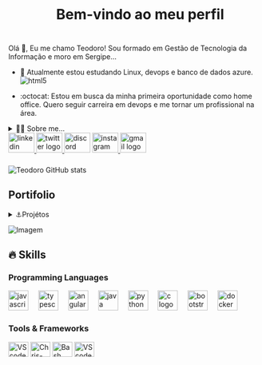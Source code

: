 <!--título-->
<div id="user-content-toc">
  <ul align="center">
    <summary><h1 style="display: inline-block">Bem-vindo ao meu perfil</h1></summary>
</div>


###
</div>
<!-- Presentation -->
<p>
  Olá 👋, Eu me chamo Teodoro! Sou formado em Gestão de Tecnologia da Informação e moro em Sergipe...

  - 🌱 Atualmente estou estudando Linux, devops e banco de dados azure. <img align="center" alt="html5" src="https://img.shields.io/badge/Edx-193A3E?style=for-the-badge&logo=edx&logoColor=white" />

  - :octocat: Estou em busca da minha primeira oportunidade como home office. Quero seguir carreira em devops e me tornar um profissional na área.
</p>

<!-- Dropdown -->
<details>
  <summary>👨‍💻 Sobre me...</summary>

  - 💬 Estudo Análise de Sistemas e trabalho com a parte técnica de TI há mais de 4 anos, principalmente hardware e sistemas. Ah, e já dei aulas de informática para um monte de gente bacana, mais de 30 alunos! 💻✨
Agora estou embarcando na Escola da Nuvem, onde estou descobrindo os segredos e truques da nuvem AWS. Tudo isso porque meu objetivo é ser um ninja DevOps! 🚀🌐 


  - ⚡ Gosto de viajar, nas horas vagas pratico esportes como jogar futebol e andar de skate. Sou músico não só de igreja mas faço parte de uma associação musical chamada LiraCarlosGomes e toco alguns instrumentos como violão, sax alto, clarinete, flauta, gaita. Gosto de ler, seja um bom livro, além de assistir filmes, séries e animes.. \o/
</details>
<!--Redes Sociais-->
<div align="left">
  <a href="https://www.linkedin.com/in/teodoro-rodrigues/" target="_blank">
    <img src="https://raw.githubusercontent.com/maurodesouza/profile-readme-generator/master/src/assets/icons/social/linkedin/default.svg" width="52" height="40" alt="linkedin logo"  />
  </a>
  <a href="https://twitter.com/TeodoroLuques" target="_blank">
    <img src="https://raw.githubusercontent.com/maurodesouza/profile-readme-generator/master/src/assets/icons/social/twitter/default.svg" width="52" height="40" alt="twitter logo"  />
  </a>
  <img src="https://raw.githubusercontent.com/maurodesouza/profile-readme-generator/master/src/assets/icons/social/discord/default.svg" width="52" height="40" alt="discord logo"  />
  <a href="https://www.instagram.com/teodoro.rl/" target="_blank">
    <img src="https://raw.githubusercontent.com/maurodesouza/profile-readme-generator/master/src/assets/icons/social/instagram/default.svg" width="52" height="40" alt="instagram logo"  />
  </a>
  <img src="https://raw.githubusercontent.com/maurodesouza/profile-readme-generator/master/src/assets/icons/social/gmail/default.svg" width="52" height="40" alt="gmail logo"  />
</div>

###

<!-- Links -->

<!-- GithubStats -->
![Teodoro GitHub stats](https://github-readme-stats.vercel.app/api?username=Teodoro-RuyLuques&show_icons=true&theme=dark&count_private=true)

<!-- Portifólio -->
## Portifolio

<details>
  <summary>⚓Projétos </summary>

  - Iniciais: <br>
 ▫ [Landing page Dio-Santander](https://github.com/Teodoro-RuyLuques/Dio-Santander)<br>
 
  - Principais: 
</details>

<!-- GIF -->
<p align="left">
  <img align="center" src="https://github.com/VariableBee/VariableBee/assets/77739311/4e9f41af-6b57-49a7-b15a-74322e96b4d7" alt="Imagem">
</p>

## 🔥 Skills
<!-- Skills: Programming Languages -->
  <div style="flex-basis: 48%;">
    <h3>Programming Languages</h3>
   <div align="left">
  <img src="https://cdn.jsdelivr.net/gh/devicons/devicon/icons/javascript/javascript-original.svg" height="40" alt="javascript logo"  />
  <img width="12" />
  <img src="https://cdn.jsdelivr.net/gh/devicons/devicon/icons/typescript/typescript-original.svg" height="40" alt="typescript logo"  />
  <img width="12" />
  <img src="https://cdn.jsdelivr.net/gh/devicons/devicon/icons/angularjs/angularjs-original.svg" height="40" alt="angularjs logo"  />
  <img width="12" />
  <img src="https://cdn.jsdelivr.net/gh/devicons/devicon/icons/java/java-original.svg" height="40" alt="java logo"  />
  <img width="12" />
  <img src="https://cdn.jsdelivr.net/gh/devicons/devicon/icons/python/python-original.svg" height="40" alt="python logo"  />
  <img width="12" />
  <img src="https://cdn.jsdelivr.net/gh/devicons/devicon/icons/c/c-original.svg" height="40" alt="c logo"  />
  <img width="12" />
  <img src="https://cdn.jsdelivr.net/gh/devicons/devicon/icons/bootstrap/bootstrap-original.svg" height="40" alt="bootstrap logo"  />
  <img width="12" />
  <img src="https://cdn.jsdelivr.net/gh/devicons/devicon/icons/docker/docker-original.svg" height="40" alt="docker logo"  />
 
</div>

###


###

  
  <!-- Skills: Tools & Frameworks -->
  <div style="flex-basis: 48%;">
    <h3>Tools & Frameworks</h3>
    <img align="center" alt="VScode" height="30" width="40" src="https://cdn.jsdelivr.net/gh/devicons/devicon/icons/vscode/vscode-original.svg">
    <img align="center" alt="Chris-AWS" height="30" width="40" src="https://cdn.jsdelivr.net/gh/devicons/devicon/icons/git/git-original.svg">
    <img align="center" alt="Bash" height="30" width="40" src="https://cdn.jsdelivr.net/gh/devicons/devicon/icons/bash/bash-original.svg">
    <img align="center" alt="VScode" height="30" width="40"src="https://cdn.jsdelivr.net/gh/devicons/devicon/icons/visualstudio/visualstudio-plain.svg" height="40" alt="visualstudio logo"  />
  </div>
  

<div align="left">
 
</div>

###
